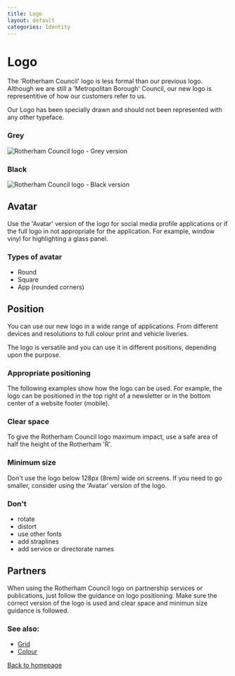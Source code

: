 ```yaml
---
title: Logo
layout: default
categories: Identity
---
```


# Logo

The 'Rotherham Council' logo is less formal than our previous logo. Although we are still a 'Metropolitan Borough' Council, our new logo is representitive of how our customers refer to us.

Our Logo has been specially drawn and should not been represented with any other typeface.

### Grey
![Rotherham Council logo - Grey version](https://rothgov.github.io/design/images/rmbc-logo-grey.svg "Rotherham Council - Grey Logo")

### Black
![Rotherham Council logo - Black version](https://rothgov.github.io/design/images/rmbc-logo-black.svg "Rotherham Council - Black Logo")

## Avatar

Use the 'Avatar' version of the logo for social media profile applications or if the full logo in not appropriate for the application. For example, window vinyl for highlighting a glass panel.

### Types of avatar
- Round
- Square
- App (rounded corners)

## Position

You can use our new logo in a wide range of applications. From different devices and resolutions to full colour print and vehicle liveries.

The logo is versatile and you can use it in different positions, depending upon the purpose.

### Appropriate positioning
The following examples show how the logo can be used. For example, the logo can be positioned in the top right of a newsletter or in the bottom center of a website footer (mobile).

### Clear space

To give the Rotherham Council logo maximum impact, use a safe area of half the height of the Rotherham 'R'.

### Minimum size

Don't use the logo below 128px (8rem) wide on screens. If you need to go smaller, consider using the 'Avatar' version of the logo.

### Don't
- rotate
- distort
- use other fonts
- add straplines
- add service or directorate names

## Partners

When using the Rotherham Council logo on partnership services or publications, just follow the guidance on logo positioning. Make sure the correct version of the logo is used and clear space and minimun size guidance is followed.

### See also:
- [Grid](/styleguide/grid)
- [Colour](/styleguide/colour)

[Back to homepage](/styleguide/)
